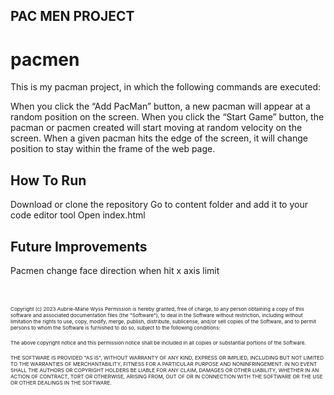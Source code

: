 ## PAC MEN PROJECT
# pacmen

This is my pacman project, in which the following commands are executed:

When you click the “Add PacMan” button, a new pacman will appear at a random position on the screen.
When you click the “Start Game” button, the pacman or pacmen created will start moving at random velocity on the screen.
When a given pacman hits the edge of the screen, it will change position to stay within the frame of the web page.

<h2>How To Run</h2>
Download or clone the repository
Go to content folder and add it to your code editor tool
Open index.html

<h2>Future Improvements</h2>

Pacmen change face direction when hit x axis limit
<br><br><Br>

<small><small><small>
Copyright (c) 2023 Aubrie-Marie Wyss
Permission is hereby granted, free of charge, to any person obtaining a copy of this software and associated documentation files (the "Software"), to deal in the Software without restriction, including without limitation the rights to use, copy, modify, merge, publish, distribute, sublicense, and/or sell copies of the Software, and to permit persons to whom the Software is furnished to do so, subject to the following conditions:

The above copyright notice and this permission notice shall be included in all copies or substantial portions of the Software.

THE SOFTWARE IS PROVIDED "AS IS", WITHOUT WARRANTY OF ANY KIND, EXPRESS OR IMPLIED, INCLUDING BUT NOT LIMITED TO THE WARRANTIES OF MERCHANTABILITY, FITNESS FOR A PARTICULAR PURPOSE AND NONINFRINGEMENT. IN NO EVENT SHALL THE AUTHORS OR COPYRIGHT HOLDERS BE LIABLE FOR ANY CLAIM, DAMAGES OR OTHER LIABILITY, WHETHER IN AN ACTION OF CONTRACT, TORT OR OTHERWISE, ARISING FROM, OUT OF OR IN CONNECTION WITH THE SOFTWARE OR THE USE OR OTHER DEALINGS IN THE SOFTWARE.</small>
</small>
</small>

